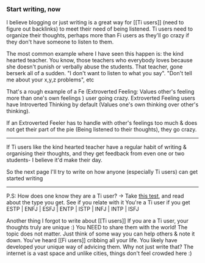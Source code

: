 ### Start writing, now

I believe blogging or just writing is a great way for [[Ti users]] (need to figure out backlinks) to meet their need of being listened. 
Ti users need to organize their thoughts, perhaps more than Fi users as they'll go crazy if they don't have someone to listen to them. 

The most common example where I have seen this happen is:  the kind hearted teacher. You know, those teachers who everybody loves because she doesn't punish or verbally abuse the students. 
That teacher, gone berserk all of a sudden. "I don't want to listen to what you say". "Don't tell me about your x,y,z problems", etc

That's a rough example of a Fe (Extroverted Feeling: Values other's feeling more than one's own feelings ) user going crazy. 
Extroverted Feeling users have Introverted Thinking by default (Values one's own thinking over other's thinking).

If an Extroverted Feeler has to handle with other's feelings too much & does not get their part of the pie (Being listened to their thoughts), they go crazy. 

---
If Ti users like the kind hearted teacher have a regular habit of writing & organising their thoughts, and they get feedback from even one or two students- I believe it'd make their day.

So the next page I'll try to write on how anyone (especially Ti users) can get started writing

---
P.S: How does one know they are a Ti user? 
-> Take [this test](https://jupiter-34.appspot.com), and read about the type you get. See if you relate with it 
You're a Ti user if you get
ESTP | ENFJ | ESFJ | ENTP | ISTP | INFJ | INTP | ISFJ

Another thing I forgot to write about [[Ti users]]
If you are a Ti user, your thoughts truly are unique :)
You NEED to share them with the world! The topic does not matter. Just think of some way you can help others & note it down. 
You've heard [[Fi users]] cribbing all your life. You likely have developed your unique way of advicing them. Why not just write that? The internet is a vast space and unlike cities, things don't feel crowded here :)

